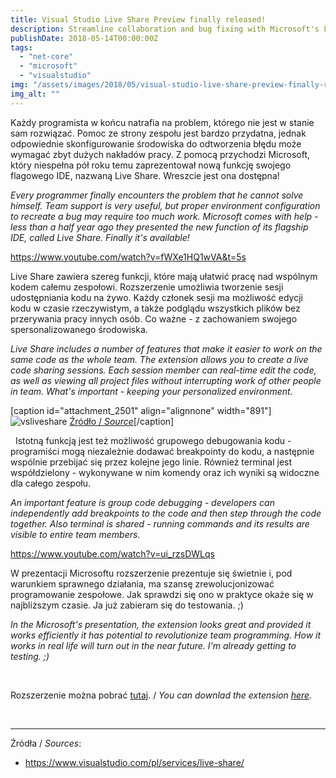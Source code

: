```yaml
---
title: Visual Studio Live Share Preview finally released!
description: Streamline collaboration and bug fixing with Microsoft's Live Share, a game-changing feature recently introduced in their flagship IDE.
publishDate: 2018-05-14T00:00:00Z
tags: 
  - "net-core"
  - "microsoft"
  - "visualstudio"
img: "/assets/images/2018/05/visual-studio-live-share-preview-finally-released/images/visual_studio_2017_1488964677008.jpg"
img_alt: ""
---
```


Każdy programista w końcu natrafia na problem, którego nie jest w stanie sam rozwiązać. Pomoc ze strony zespołu jest bardzo przydatna, jednak odpowiednie skonfigurowanie środowiska do odtworzenia błędu może wymagać zbyt dużych nakładów pracy. Z pomocą przychodzi Microsoft, który niespełna pół roku temu zaprezentował nową funkcję swojego flagowego IDE, nazwaną Live Share. Wreszcie jest ona dostępna!

_Every programmer finally encounters the problem that he cannot solve himself. Team support is very useful, but proper environment configuration to recreate a bug may require too much work. Microsoft comes with help - less than a half year ago they presented the new function of its flagship IDE, called Live Share. Finally it's available!_

https://www.youtube.com/watch?v=fWXe1HQ1wVA&t=5s

Live Share zawiera szereg funkcji, które mają ułatwić pracę nad wspólnym kodem całemu zespołowi. Rozszerzenie umożliwia tworzenie sesji udostępniania kodu na żywo. Każdy członek sesji ma możliwość edycji kodu w czasie rzeczywistym, a także podglądu wszystkich plików bez przerywania pracy innych osób. Co ważne - z zachowaniem swojego spersonalizowanego środowiska.

_Live Share includes a number of features that make it easier to work on the same code as the whole team. The extension allows you to create a live code sharing sessions. Each session member can real-time edit the code, as well as viewing all project files without interrupting work of other people in team. What's important - keeping your personalized environment._

[caption id="attachment_2501" align="alignnone" width="891"]![vsliveshare](images/vsliveshare.png) [Źródło / _Source_](https://www.visualstudio.com/services/live-share/)[/caption]

 
Istotną funkcją jest też możliwość grupowego debugowania kodu - programiści mogą niezależnie dodawać breakpointy do kodu, a następnie wspólnie przebijać się przez kolejne jego linie. Również terminal jest współdzielony - wykonywane w nim komendy oraz ich wyniki są widoczne dla całego zespołu.

_An important feature is group code debugging - developers can independently add breakpoints to the code and then step through the code together. Also terminal is shared - running commands and its results are visible to entire team members._

https://www.youtube.com/watch?v=ui_rzsDWLqs

W prezentacji Microsoftu rozszerzenie prezentuje się świetnie i, pod warunkiem sprawnego działania, ma szansę zrewolucjonizować programowanie zespołowe. Jak sprawdzi się ono w praktyce okaże się w najbliższym czasie. Ja już zabieram się do testowania. ;)

_In the Microsoft's presentation, the extension looks great and provided it works efficiently it has potential to revolutionize team programming. How it works in real life will turn out in the near future. I'm already getting to testing. ;)_

 

Rozszerzenie można pobrać [tutaj](https://marketplace.visualstudio.com/items?itemName=MS-vsliveshare.vsls-vs). / _You can downlad the extension [here](https://marketplace.visualstudio.com/items?itemName=MS-vsliveshare.vsls-vs)._

 

* * *

Źródła / _Sources_:

- https://www.visualstudio.com/pl/services/live-share/
